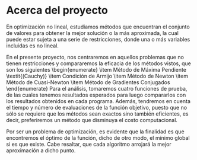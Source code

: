 # Acerca del proyecto

En optimización no lineal, estudiamos métodos que encuentran el conjunto de valores para obtener la mejor solución o la más aproximada, la cual puede estar sujeta a una serie de restricciones, donde una o más variables incluidas es no lineal. 

En el presente proyecto, nos centraremos en aquellos problemas que no tienen restricciones y compararemos la eficacia de los métodos vistos, que son los siguientes
\begin{enumerate}
    \item Método de Máxima Pendiente \textit{(Cauchy)}
    \item Condición de Armijo
    \item Método de Newton
    \item Método de Cuasi-Newton
    \item Método de Gradientes Conjugados
\end{enumerate}
Para el análisis, tomaremos cuatro funciones de prueba, de las cuales tenemos resultados esperados para luego compararlos con los resultados obtenidos en cada programa. Además, tendremos en cuenta el tiempo y número de evaluaciones de la función objetivo, puesto que no sólo se requiere que los métodos sean exactos sino también eficientes, es decir, preferiremos un método que disminuya el costo computacional.

Por ser un problema de optimización, es evidente que la finalidad es que encontremos el óptimo de la función, dicho de otro modo, el mínimo global si es que existe. Cabe resaltar, que cada algoritmo arrojará la mejor aproximación a dicho punto.

